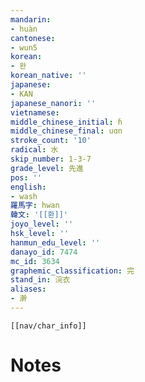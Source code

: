 ```yaml
---
mandarin:
- huàn
cantonese:
- wun5
korean:
- 완
korean_native: ''
japanese:
- KAN
japanese_nanori: ''
vietnamese:
middle_chinese_initial: ɦ
middle_chinese_final: uɑn
stroke_count: '10'
radical: 水
skip_number: 1-3-7
grade_level: 先進
pos: ''
english:
- wash
羅馬字: hwan
韓文: '[[환]]'
joyo_level: ''
hsk_level: ''
hanmun_edu_level: ''
danayo_id: 7474
mc_id: 3634
graphemic_classification: 完
stand_in: 浣衣
aliases:
- 澣
---
```

```meta-bind-embed
[[nav/char_info]]
```

# Notes
